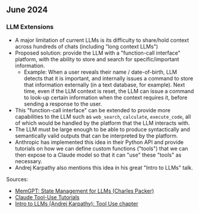 ## June 2024

### LLM Extensions

- A major limitation of current LLMs is its difficulty to share/hold context across hundreds of chats (including "long context LLMs")
- Proposed solution: provide the LLM with a "function-call interface" platform, with the ability to store and search for specific/important information.
  - Example: When a user reveals their name / date-of-birth, LLM detects that it is important, and internally issues a command to store that information externally (in a text database, for example). Next time, even if the LLM context is reset, the LLM can issue a command to look-up certain information when the context requires it, before sending a response to the user.
- This "function-call interface" can be extended to provide more capabilities to the LLM such as `web_search`, `calculate`, `execute_code`, all of which would be handled by the platform that the LLM interacts with.
- The LLM must be large enough to be able to produce syntactically and semantically valid outputs that can be interpreted by the platform.
- Anthropic has implemented this idea in their Python API and provide tutorials on how we can define custom functions ("tools") that we can then expose to a Claude model so that it can "use" these "tools" as necessary.
- Andrej Karpathy also mentions this idea in his great "Intro to LLMs" talk.

Sources:

- [MemGPT: State Management for LLMs (Charles Packer)](https://youtu.be/Pmcw77zJYUk?t=182)
- [Claude Tool-Use Tutorials](https://github.com/anthropics/courses/tree/cd71d69f2dc23ea025829886aabe55f8296d7f07/ToolUse)
- [Intro to LLMs (Andrej Karpathy): Tool Use chapter](https://youtu.be/zjkBMFhNj_g?t=1663)
